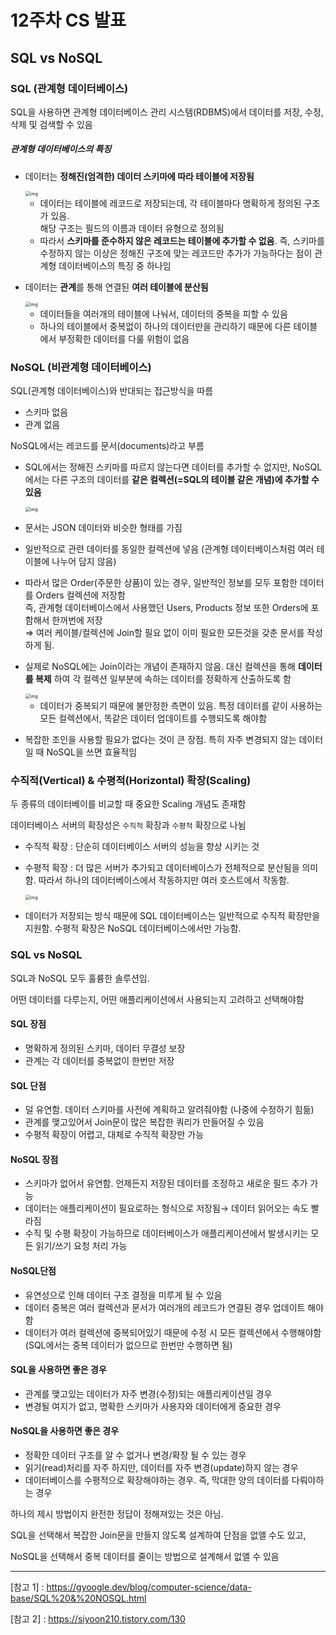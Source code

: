 # 12주차 CS 발표

## SQL vs NoSQL

### SQL (관계형 데이터베이스)

SQL을 사용하면 관계형 데이터베이스 관리 시스템(RDBMS)에서 데이터를 저장, 수정, 삭제 및 검색할 수 있음

##### 관계형 데이터베이스의 특징

- 데이터는 **정해진(엄격한) 데이터 스키마에 따라 테이블에 저장됨**

  <img src="https://t1.daumcdn.net/cfile/tistory/99BF063C5C937DF324" alt="img" style="zoom:50%;" />

  - 데이터는 테이블에 레코드로 저장되는데, 각 테이블마다 명확하게 정의된 구조가 있음.</br>
    해당 구조는 필드의 이름과 데이터 유형으로 정의됨
  - 따라서 **스키마를 준수하지 않은 레코드는 테이블에 추가할 수 없음**. 즉, 스키마를 수정하지 않는 이상은 정해진 구조에 맞는 레코드만 추가가 가능하다는 점이 관계형 데이터베이스의 특징 중 하나임

- 데이터는 **관계**를 통해 연결된 **여러 테이블에 분산됨**

  <img src="https://t1.daumcdn.net/cfile/tistory/994D09355C937ECD2D" alt="img" style="zoom:50%;" />

  - 데이터들을 여러개의 테이블에 나눠서, 데이터의 중복을 피할 수 있음
  - 하나의 테이블에서 중복없이 하나의 데이터만을 관리하기 때문에 다른 테이블에서 부정확한 데이터를 다룰 위험이 없음



### NoSQL (비관계형 데이터베이스)

SQL(관계형 데이터베이스)와 반대되는 접근방식을 따름

- 스키마 없음
- 관계 없음



NoSQL에서는 레코드를 문서(documents)라고 부름

- SQL에서는 정해진 스키마를 따르지 않는다면 데이터를 추가할 수 없지만, NoSQL에서는 다른 구조의 데이터를 **같은 컬렉션(=SQL의 테이블 같은 개념)에 추가할 수 있음**

  <img src="https://t1.daumcdn.net/cfile/tistory/99FBC9415C937F2A20" alt="img" style="zoom:50%;" />

- 문서는 JSON 데이터와 비슷한 형태를 가짐 

- 일반적으로 관련 데이터를 동일한 컬렉션에 넣음 (관계형 데이터베이스처럼 여러 테이블에 나누어 담지 않음)

- 따라서 많은 Order(주문한 상품)이 있는 경우, 일반적인 정보를 모두 포함한 데이터를 Orders 컬렉션에 저장함</br>
  즉, 관계형 데이터베이스에서 사용했던 Users, Products 정보 또한 Orders에 포함해서 한꺼번에 저장</br>
  ⇒ 여러 케이블/컬렉션에 Join할 필요 없이 이미 필요한 모든것을 갖춘 문서를 작성하게 됨.

- 실제로 NoSQL에는 Join이라는 개념이 존재하지 않음. 대신 컬렉션을 통해 **데이터를 복제** 하여 각 컬렉션 일부분에 속하는 데이터를 정확하게 산출하도록 함

  <img src="https://t1.daumcdn.net/cfile/tistory/99C57D3B5C937F5E17" alt="img" style="zoom: 50%;" />

  - 데이터가 중복되기 때문에 불안정한 측면이 있음. 특정 데이터를 같이 사용하는 모든 컬렉션에서, 똑같은 데이터 업데이트를 수행되도록 해야함

- 복잡한 조인을 사용할 필요가 없다는 것이 큰 장점. 특히 자주 변경되지 않는 데이터일 때 NoSQL을 쓰면 효율적임



### 수직적(Vertical) & 수평적(Horizontal) 확장(Scaling)

두 종류의 데이터베이를 비교할 때 중요한 Scaling 개념도 존재함

데이터베이스 서버의 확장성은 `수직적` 확장과 `수평적` 확장으로 나뉨

- 수직적 확장 : 단순히 데이터베이스 서버의 성능을 향상 시키는 것

- 수평적 확장 : 더 많은 서버가 추가되고 데이터베이스가 전체적으로 분산됨을 의미함. 따라서 하나의 데이터베이스에서 작동하지만 여러 호스트에서 작동함.

  <img src="https://t1.daumcdn.net/cfile/tistory/990D6E385C937F8530" alt="img" style="zoom:50%;" />

- 데이터가 저장되는 방식 때문에 SQL 데이터베이스는 일반적으로 수직적 확장만을 지원함. 수평적 확장은 NoSQL 데이터베이스에서만 가능함.



### SQL vs NoSQL

SQL과 NoSQL 모두 훌륭한 솔루션임.

어떤 데이터를 다루는지, 어떤 애플리케이션에서 사용되는지 고려하고 선택해야함



#### SQL 장점

- 명확하게 정의된 스키마, 데이터 무결성 보장
- 관계는 각 데이터를 중복없이 한번만 저장

#### SQL 단점

- 덜 유연함. 데이터 스키마를 사전에 계획하고 알려줘야함 (나중에 수정하기 힘듦)
- 관계를 맺고있어서 Join문이 많은 복잡한 쿼리가 만들어질 수 있음
-  수평적 확장이 어렵고, 대체로 수직적 확장만 가능



#### NoSQL 장점

- 스키마가 없어서 유연함. 언제든지 저장된 데이터를 조정하고 새로운 필드 추가 가능
- 데이터는 애플리케이션이 필요로하는 형식으로 저장됨→ 데이터 읽어오는 속도 빨라짐
- 수직 및 수평 확장이 가능하므로 데이터베이스가 애플리케이션에서 발생시키는 모든 읽기/쓰기 요청 처리 가능

#### NoSQL단점

- 유연성으로 인해 데이터 구조 결정을 미루게 될 수 있음
- 데이터 중복은 여러 컬렉션과 문서가 여러개의 레코드가 연결된 경우 업데이트 해야함
- 데이터가 여러 컬렉션에 중복되어있기 때문에 수정 시 모든 컬렉션에서 수행해야함 (SQL에서는 중복 데이터가 없으므로 한번만 수행하면 됨)



#### SQL을 사용하면 좋은 경우

- 관계를 맺고있는 데이터가 자주 변경(수정)되는 애플리케이션일 경우
- 변경될 여지가 없고, 명확한 스키마가 사용자와 데이터에게 중요한 경우

#### NoSQL을 사용하면 좋은 경우

- 정확한 데이터 구조를 알 수 없거나 변경/확장 될 수 있는 경우
- 읽기(read)처리를 자주 하지만, 데이터를 자주 변경(update)하지 않는 경우
- 데이터베이스를 수평적으로 확장해야하는 경우. 즉, 막대한 양의 데이터를 다뤄야하는 경우



하나의 제시 방법이지 완전한 정답이 정해져있는 것은 아님.

SQL을 선택해서 복잡한 Join문을 만들지 않도록 설계하여 단점을 없앨 수도 있고,

NoSQL을 선택해서 중복 데이터를 줄이는 방법으로 설계해서 없앨 수 있음

---

[참고 1] : <https://gyoogle.dev/blog/computer-science/data-base/SQL%20&%20NOSQL.html>

[참고 2] : <https://siyoon210.tistory.com/130>



